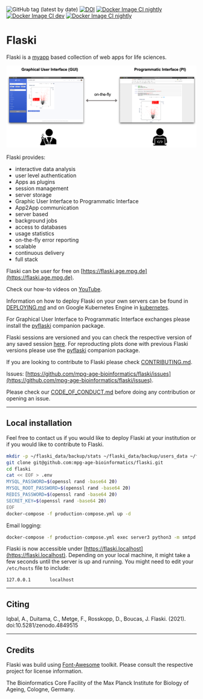 ![GitHub tag (latest by date)](https://img.shields.io/github/v/tag/mpg-age-bioinformatics/Flaski) [![DOI](https://zenodo.org/badge/227070034.svg)](https://zenodo.org/badge/latestdoi/227070034) [![Docker Image CI nightly](https://github.com/mpg-age-bioinformatics/flaski/actions/workflows/docker.nightly.yml/badge.svg)](https://github.com/mpg-age-bioinformatics/flaski/actions/workflows/docker.nightly.yml) [![Docker Image CI dev](https://github.com/mpg-age-bioinformatics/flaski/actions/workflows/docker.dev.yml/badge.svg)](https://github.com/mpg-age-bioinformatics/flaski/actions/workflows/docker.dev.yml) [![Docker Image CI nightly](https://github.com/mpg-age-bioinformatics/flaski/actions/workflows/docker.prod.yml/badge.svg)](https://github.com/mpg-age-bioinformatics/flaski/actions/workflows/docker.prod.yml)

<!-- ![release](https://img.shields.io/badge/release-beta-green)  -->

# Flaski

Flaski is a [myapp](https://github.com/mpg-age-bioinformatics/myapp) based collection of web apps for life sciences. 

![flaski](/Flaski.Readme.png)

Flaski provides:

- interactive data analysis
- user level authentication
- Apps as plugins
- session management 
- server storage
- Graphic User Interface to Programmatic Interface
- App2App communication
- server based
- background jobs
- access to databases
- usage statistics
- on-the-fly error reporting
- scalable
- continuous delivery
- full stack

Flaski can be user for free on [https://flaski.age.mpg.de](https://flaski.age.mpg.de).

<!-- Apps documentation can be found on the project's [wiki](https://github.com/mpg-age-bioinformatics/flaski/wiki).  -->

Check our how-to videos on [YouTube](https://www.youtube.com/channel/UCQCHNHJ23FGyXo9usEC_TbA).

Information on how to deploy Flaski on your own servers can be found in [DEPLOYING.md](DEPLOYING.md) and on Google Kubernetes Engine in [kubernetes](kubernetes).

For Graphical User Interface to Programmatic Interface exchanges please install the [pyflaski](https://github.com/mpg-age-bioinformatics/pyflaski) companion package.

Flaski sessions are versioned and you can check the respective version of any saved session [here](https://flaski.age.mpg.de/vcheck). For reproducting plots done with previous Flaski versions please use the [pyflaski](https://github.com/mpg-age-bioinformatics/pyflaski) companion package.

If you are looking to contribute to Flaski please check [CONTRIBUTING.md](CONTRIBUTING.md).

Issues: [https://github.com/mpg-age-bioinformatics/flaski/issues](https://github.com/mpg-age-bioinformatics/flaski/issues).

<!-- Source: [https://github.com/mpg-age-bioinformatics/flaski](https://github.com/mpg-age-bioinformatics/flaski). -->

Please check our [CODE_OF_CONDUCT.md](CODE_OF_CONDUCT.md) before doing any contribution or opening an issue.

___

## Local installation

Feel free to contact us if you would like to deploy Flaski at your institution or if you would like to contribute to Flaski. 

```bash
mkdir -p ~/flaski_data/backup/stats ~/flaski_data/backup/users_data ~/flaski_data/backup/mariadb
git clone git@github.com:mpg-age-bioinformatics/flaski.git
cd flaski
cat << EOF > .env
MYSQL_PASSWORD=$(openssl rand -base64 20)
MYSQL_ROOT_PASSWORD=$(openssl rand -base64 20)
REDIS_PASSWORD=$(openssl rand -base64 20)
SECRET_KEY=$(openssl rand -base64 20)
EOF
docker-compose -f production-compose.yml up -d
```

Email logging:
```bash
docker-compose -f production-compose.yml exec server3 python3 -m smtpd -n -c DebuggingServer localhost:8025
```

Flaski is now accessible under [https://flaski.localhost](https://flaski.localhost). Depending on your local machine, it might take a few seconds until the server is up and running. You might need to edit your `/etc/hosts` file to include:
```
127.0.0.1       localhost
```
___

## Citing

Iqbal, A., Duitama, C., Metge, F., Rosskopp, D., Boucas, J. Flaski. (2021). doi:10.5281/zenodo.4849515
___

## Credits

Flaski was build using [Font-Awesome](https://github.com/FortAwesome/Font-Awesome) toolkit. Please consult the respective project for license information.

The Bioinformatics Core Facility of the Max Planck Institute for Biology of Ageing, Cologne, Germany.